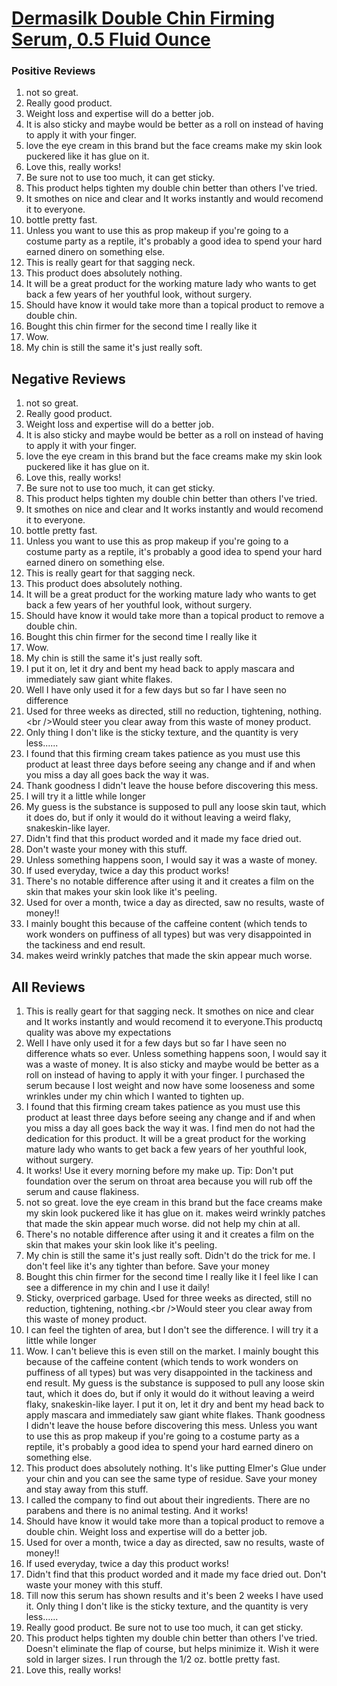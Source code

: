 # [Dermasilk Double Chin Firming Serum, 0.5 Fluid Ounce](https://products.checkmycream.com/products/Dermasilk-Double-Chin-Firming-Serum-0.5-Fluid-Ounce.html)

### Positive Reviews

<ol>
      <li>not so great.</li>
      <li>Really good product.  </li>
      <li>Weight loss and expertise will do a better job.</li>
      <li>It is also sticky and maybe would be better as a roll on instead of having to apply it with your finger.    </li>
      <li>love the eye cream in this brand but the face creams make my skin look puckered like it has glue on it.</li>
      <li>Love this, really works!</li>
      <li>Be sure not to use too much, it can get sticky.</li>
      <li>This product helps tighten my double chin better than others I&#x27;ve tried.  </li>
      <li>It smothes on nice and clear and It works instantly and would recomend it to everyone.</li>
      <li>bottle pretty fast.</li>
      <li>Unless you want to use this as prop makeup if you&#x27;re going to a costume party as a reptile, it&#x27;s probably a good idea to spend your hard earned dinero on something else.</li>
      <li>This is really geart for that sagging neck.</li>
      <li>This product does absolutely nothing.</li>
      <li>It will be a great product for the working mature lady who wants to get back a few years of her youthful look, without surgery.</li>
      <li>Should have know it would take more than a topical product to remove a double chin.  </li>
      <li>Bought this chin firmer for the second time I really like it</li>
      <li>Wow.</li>
      <li>My chin is still the same it&#x27;s just really soft.</li>
</ol>


<h2>Negative Reviews</h2>
<ol>
<li> not so great.</li>
<li> Really good product.  </li>
<li> Weight loss and expertise will do a better job.</li>
<li> It is also sticky and maybe would be better as a roll on instead of having to apply it with your finger.    </li>
<li> love the eye cream in this brand but the face creams make my skin look puckered like it has glue on it.</li>
<li> Love this, really works!</li>
<li> Be sure not to use too much, it can get sticky.</li>
<li> This product helps tighten my double chin better than others I&#x27;ve tried.  </li>
<li> It smothes on nice and clear and It works instantly and would recomend it to everyone.</li>
<li> bottle pretty fast.</li>
<li> Unless you want to use this as prop makeup if you&#x27;re going to a costume party as a reptile, it&#x27;s probably a good idea to spend your hard earned dinero on something else.</li>
<li> This is really geart for that sagging neck.</li>
<li> This product does absolutely nothing.</li>
<li> It will be a great product for the working mature lady who wants to get back a few years of her youthful look, without surgery.</li>
<li> Should have know it would take more than a topical product to remove a double chin.  </li>
<li> Bought this chin firmer for the second time I really like it</li>
<li> Wow.</li>
<li> My chin is still the same it&#x27;s just really soft.</li>
<li> I put it on, let it dry and bent my head back to apply mascara and immediately saw giant white flakes.</li>
<li> Well I have only used it for a few days but so far I have seen no difference</li>
<li> Used for three weeks as directed, still no reduction, tightening, nothing.&lt;br /&gt;Would steer you clear away from this waste of money product.</li>
<li> Only thing I don&#x27;t like is the sticky texture, and the quantity is very less......</li>
<li> I found that this firming cream takes patience as you must use this product at least three days before seeing any change and if and when you miss a day all goes back the way it was.</li>
<li> Thank goodness I didn&#x27;t leave the house before discovering this mess.</li>
<li> I will try it a little while longer</li>
<li> My guess is the substance is supposed to pull any loose skin taut, which it does do, but if only it would do it without leaving a weird flaky, snakeskin-like layer.</li>
<li> Didn&#x27;t find that this product worded and it made my face dried out.</li>
<li> Don&#x27;t waste your money with this stuff.</li>
<li> Unless something happens soon, I would say it was a waste of money.  </li>
<li> If used everyday, twice a day this product works!</li>
<li> There&#x27;s no notable difference after using it and it creates a film on the skin that makes your skin look like it&#x27;s peeling.</li>
<li> Used for over a month, twice a day as directed, saw no results, waste of money!!</li>
<li> I mainly bought this because of the caffeine content (which tends to work wonders on puffiness of all types) but was very disappointed in the tackiness and end result.</li>
<li> makes weird wrinkly patches that made the skin appear much worse.</li>
</ol>

<h2>All Reviews</h2>

<ol>
    <li> This is really geart for that sagging neck. It smothes on nice and clear and It works instantly and would recomend it to everyone.This productq quality was above my expectations</li>
    <li> Well I have only used it for a few days but so far I have seen no difference whats so ever.  Unless something happens soon, I would say it was a waste of money.  It is also sticky and maybe would be better as a roll on instead of having to apply it with your finger.    I purchased the serum because I lost weight and now have some looseness and some wrinkles under my chin which I wanted to tighten up.</li>
    <li> I found that this firming cream takes patience as you must use this product at least three days before seeing any change and if and when you miss a day all goes back the way it was. I find men do not had the dedication for this product.   It will be a great product for the working mature lady who wants to get back a few years of her youthful look, without surgery.</li>
    <li> It works!  Use it every morning before my make up.  Tip:  Don&#x27;t put foundation over the serum on  throat area because you will rub off the serum and cause flakiness.</li>
    <li> not so great. love the eye cream in this brand but the face creams make my skin look puckered like it has glue on it. makes weird wrinkly patches that made the skin appear much worse. did not help my chin at all.</li>
    <li> There&#x27;s no notable difference after using it and it creates a film on the skin that makes your skin look like it&#x27;s peeling.</li>
    <li> My chin is still the same it&#x27;s just really soft. Didn&#x27;t do the trick for me. I don&#x27;t feel like it&#x27;s any tighter than before. Save your money</li>
    <li> Bought this chin firmer for the second time I really like it I feel like I can see a difference in my chin and I use it daily!</li>
    <li> Sticky, overpriced garbage. Used for three weeks as directed, still no reduction, tightening, nothing.&lt;br /&gt;Would steer you clear away from this waste of money product.</li>
    <li> I can feel the tighten of area, but I don&#x27;t see the difference. I will try it a little while longer</li>
    <li> Wow. I can&#x27;t believe this is even still on the market. I mainly bought this because of the caffeine content (which tends to work wonders on puffiness of all types) but was very disappointed in the tackiness and end result. My guess is the substance is supposed to pull any loose skin taut, which it does do, but if only it would do it without leaving a weird flaky, snakeskin-like layer. I put it on, let it dry and bent my head back to apply mascara and immediately saw giant white flakes. Thank goodness I didn&#x27;t leave the house before discovering this mess. Unless you want to use this as prop makeup if you&#x27;re going to a costume party as a reptile, it&#x27;s probably a good idea to spend your hard earned dinero on something else.</li>
    <li> This product does absolutely nothing. It&#x27;s like putting Elmer&#x27;s Glue under your chin and you can see the same type of residue. Save your money and stay away from this stuff.</li>
    <li> I called the company to find out about their ingredients.  There are no parabens and there is no animal testing.  And it works!</li>
    <li> Should have know it would take more than a topical product to remove a double chin.  Weight loss and expertise will do a better job.</li>
    <li> Used for over a month, twice a day as directed, saw no results, waste of money!!</li>
    <li> If used everyday, twice a day this product works!</li>
    <li> Didn&#x27;t find that this product worded and it made my face dried out. Don&#x27;t waste your money with this stuff.</li>
    <li> Till now this serum has shown results and it&#x27;s been 2 weeks I have used it. Only thing I don&#x27;t like is the sticky texture, and the quantity is very less......</li>
    <li> Really good product.  Be sure not to use too much, it can get sticky.</li>
    <li> This product helps tighten my double chin better than others I&#x27;ve tried.  Doesn&#x27;t eliminate the flap of course, but helps minimize it.  Wish it were sold in larger sizes.  I run through the 1/2 oz. bottle pretty fast.</li>
    <li> Love this, really works!</li>
</ol>




